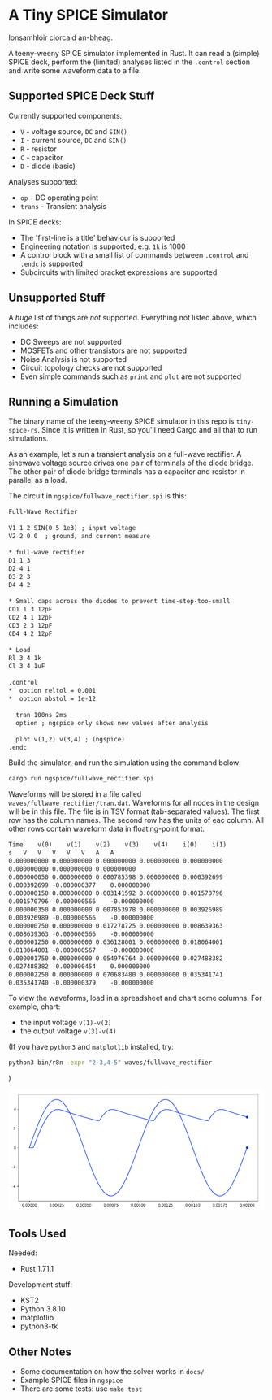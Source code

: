 A Tiny SPICE Simulator
======================

Ionsamhlóir ciorcaid an-bheag.

A teeny-weeny SPICE simulator implemented in Rust. It can read a (simple) SPICE
deck, perform the (limited) analyses listed in the `.control` section and write
some waveform data to a file.


Supported SPICE Deck Stuff
--------------------------
Currently supported components:
* `V` - voltage source, `DC` and `SIN()`
* `I` - current source, `DC` and `SIN()`
* `R` - resistor
* `C` - capacitor
* `D` - diode (basic)

Analyses supported:
* `op`    - DC operating point
* `trans` - Transient analysis

In SPICE decks:
* The 'first-line is a title' behaviour is supported
* Engineering notation is supported, e.g. `1k` is 1000
* A control block with a small list of commands between `.control` and `.endc` is
  supported
* Subcircuits with limited bracket expressions are supported


Unsupported Stuff
-----------------
A _huge_ list of things are _not_ supported. Everything not listed above, which
includes:
* DC Sweeps are not supported
* MOSFETs and other transistors are not supported
* Noise Analysis is not supported
* Circuit topology checks are not supported
* Even simple commands such as `print` and `plot` are not supported


Running a Simulation
---------------------
The binary name of the teeny-weeny SPICE simulator in this repo is `tiny-spice-rs`.
Since it is written in Rust, so you'll need Cargo and all that to run simulations.

As an example, let's run a transient analysis on a full-wave rectifier. A sinewave
voltage source drives one pair of terminals of the diode bridge. The other pair
of diode bridge terminals has a capacitor and resistor in parallel as a load.

The circuit in `ngspice/fullwave_rectifier.spi` is this:

```spice
Full-Wave Rectifier

V1 1 2 SIN(0 5 1e3) ; input voltage
V2 2 0 0  ; ground, and current measure

* full-wave rectifier
D1 1 3
D2 4 1
D3 2 3
D4 4 2

* Small caps across the diodes to prevent time-step-too-small
CD1 1 3 12pF
CD2 4 1 12pF
CD3 2 3 12pF
CD4 4 2 12pF

* Load
Rl 3 4 1k
Cl 3 4 1uF

.control
*  option reltol = 0.001
*  option abstol = 1e-12

  tran 100ns 2ms 
  option ; ngspice only shows new values after analysis

  plot v(1,2) v(3,4) ; (ngspice)
.endc
```

Build the simulator, and run the simulation using the command below:

```bash
cargo run ngspice/fullwave_rectifier.spi
```

Waveforms will be stored in a file called `waves/fullwave_rectifier/tran.dat`.
Waveforms for all nodes in the design will be in this file. The file is in
TSV format (tab-separated values). The first row has the column names. The
second row has the units of eac column. All other rows contain waveform data
in floating-point format.

```TSV
Time	v(0)	v(1)	v(2)	v(3)	v(4)	i(0)	i(1)
s	V	V	V	V	V	A	A
0.000000000	0.000000000	0.000000000	0.000000000	0.000000000	0.000000000	0.000000000	0.000000000
0.000000050	0.000000000	0.000785398	0.000000000	0.000392699	0.000392699	-0.000000377	0.000000000
0.000000150	0.000000000	0.003141592	0.000000000	0.001570796	0.001570796	-0.000000566	-0.000000000
0.000000350	0.000000000	0.007853978	0.000000000	0.003926989	0.003926989	-0.000000566	-0.000000000
0.000000750	0.000000000	0.017278725	0.000000000	0.008639363	0.008639363	-0.000000566	-0.000000000
0.000001250	0.000000000	0.036128001	0.000000000	0.018064001	0.018064001	-0.000000567	-0.000000000
0.000001750	0.000000000	0.054976764	0.000000000	0.027488382	0.027488382	-0.000000454	0.000000000
0.000002250	0.000000000	0.070683480	0.000000000	0.035341741	0.035341740	-0.000000379	-0.000000000
```

To view the waveforms, load in a spreadsheet and chart some columns. For example, chart:
* the input voltage `v(1)-v(2)`
* the output voltage `v(3)-v(4)`

(If you have `python3` and `matplotlib` installed, try:

```bash
python3 bin/r8n -expr "2-3,4-5" waves/fullwave_rectifier
```
)

![Fullwave rectifier waveforms from tiny-spice-rs](./doc/readme-images/tiny-spice_readme.png?raw=true)


Tools Used
----------------------

Needed:
* Rust 1.71.1

Development stuff:
* KST2 
* Python 3.8.10
 * matplotlib
 * python3-tk


Other Notes
-----------
* Some documentation on how the solver works in `docs/`
* Example SPICE files in `ngspice`
* There are some tests: use `make test`

